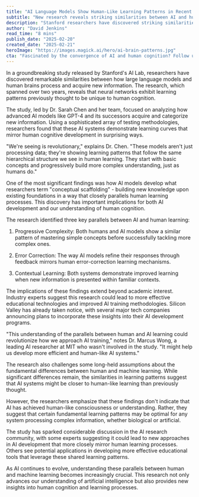 ```yaml
---
title: "AI Language Models Show Human-Like Learning Patterns in Recent Stanford Study"
subtitle: "New research reveals striking similarities between AI and human learning mechanisms"
description: "Stanford researchers have discovered striking similarities between how AI language models and human brains learn and process information, potentially revolutionizing our approach to AI development and education. The two-year study reveals shared patterns in learning progression and error correction, challenging previous assumptions about machine learning."
author: "David Jenkins"
read_time: "8 mins"
publish_date: "2025-02-20"
created_date: "2025-02-21"
heroImage: "https://images.magick.ai/hero/ai-brain-patterns.jpg"
cta: "Fascinated by the convergence of AI and human cognition? Follow us on LinkedIn for daily updates on groundbreaking AI research and insights that are shaping our future. Join our community of forward-thinking professionals and stay ahead of the curve in AI developments."
---
```


In a groundbreaking study released by Stanford's AI Lab, researchers have discovered remarkable similarities between how large language models and human brains process and acquire new information. The research, which spanned over two years, reveals that neural networks exhibit learning patterns previously thought to be unique to human cognition. 

The study, led by Dr. Sarah Chen and her team, focused on analyzing how advanced AI models like GPT-4 and its successors acquire and categorize new information. Using a sophisticated array of testing methodologies, researchers found that these AI systems demonstrate learning curves that mirror human cognitive development in surprising ways. 

"We're seeing is revolutionary," explains Dr. Chen. "These models aren't just processing data; they're showing learning patterns that follow the same hierarchical structure we see in human learning. They start with basic concepts and progressively build more complex understanding, just as humans do." 

One of the most significant findings was how AI models develop what researchers term "conceptual scaffolding" - building new knowledge upon existing foundations in a way that closely parallels human learning processes. This discovery has important implications for both AI development and our understanding of human cognition. 

The research identified three key parallels between AI and human learning:

1. Progressive Complexity: Both humans and AI models show a similar pattern of mastering simple concepts before successfully tackling more complex ones.

2. Error Correction: The way AI models refine their responses through feedback mirrors human error-correction learning mechanisms.

3. Contextual Learning: Both systems demonstrate improved learning when new information is presented within familiar contexts.

The implications of these findings extend beyond academic interest. Industry experts suggest this research could lead to more effective educational technologies and improved AI training methodologies. Silicon Valley has already taken notice, with several major tech companies announcing plans to incorporate these insights into their AI development programs.

"This understanding of the parallels between human and AI learning could revolutionize how we approach AI training," notes Dr. Marcus Wong, a leading AI researcher at MIT who wasn't involved in the study. "It might help us develop more efficient and human-like AI systems."

The research also challenges some long-held assumptions about the fundamental differences between human and machine learning. While significant differences remain, the similarities in learning patterns suggest that AI systems might be closer to human-like learning than previously thought. 

However, the researchers emphasize that these findings don't indicate that AI has achieved human-like consciousness or understanding. Rather, they suggest that certain fundamental learning patterns may be optimal for any system processing complex information, whether biological or artificial.

The study has sparked considerable discussion in the AI research community, with some experts suggesting it could lead to new approaches in AI development that more closely mirror human learning processes. Others see potential applications in developing more effective educational tools that leverage these shared learning patterns.

As AI continues to evolve, understanding these parallels between human and machine learning becomes increasingly crucial. This research not only advances our understanding of artificial intelligence but also provides new insights into human cognition and learning processes.